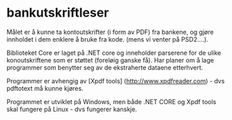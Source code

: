 # bankutskriftleser
Målet er å kunne ta kontoutskrifter (i form av PDF) fra bankene, og gjøre innholdet i dem enklere å bruke fra kode. (mens vi venter på PSD2....).


Biblioteket Core er laget på .NET core og inneholder parserene for de ulike konoutskriftene som er støttet (foreløig ganske få). Har planer om å 
lage programmer som benytter seg av de ekstraherte dataene etterhvert.

Programmer er avhengig av [Xpdf tools] (http://www.xpdfreader.com) - dvs pdftotext må kunne kjøres. 

Programmet er utviklet på Windows, men både .NET CORE og Xpdf tools skal fungere på Linux - dvs fungerer kanskje.
